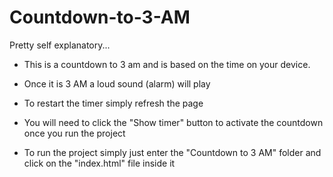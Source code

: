 # Countdown-to-3-AM
Pretty self explanatory...

- This is a countdown to 3 am and is based on the time on your device.

- Once it is 3 AM a loud sound (alarm) will play

- To restart the timer simply refresh the page

- You will need to click the "Show timer" button to activate the countdown once you run the project

* To run the project simply just enter the "Countdown to 3 AM" folder and click on the "index.html" file inside it
